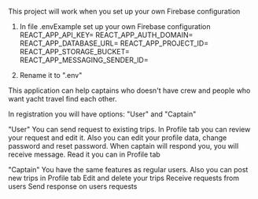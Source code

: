 This project will work when you set up your own Firebase configuration 
1. In file .envExample set up your own Firebase configuration 
    REACT_APP_API_KEY=
    REACT_APP_AUTH_DOMAIN=
    REACT_APP_DATABASE_URL=
    REACT_APP_PROJECT_ID=
    REACT_APP_STORAGE_BUCKET=
    REACT_APP_MESSAGING_SENDER_ID=

2. Rename it to ".env"

This application can help captains who doesn't have crew and people who want yacht travel find each other.

In registration you will have options: "User" and "Captain"

"User" 
    You can send request to existing trips. 
    In Profile tab you can review your request and edit it.
    Also you can edit your profile data, change password and reset password.
    When captain will respond you, you will receive message. Read it you can in Profile tab

"Captain"
    You have the same features as regular users.
    Also you can post new trips in Profile tab
    Edit and delete your trips 
    Receive requests from users
    Send response on users requests